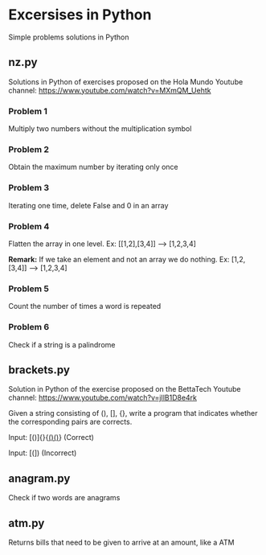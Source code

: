 # Excersises in Python
Simple problems solutions in Python

## nz.py
Solutions in Python of exercises proposed on the Hola Mundo Youtube channel: https://www.youtube.com/watch?v=MXmQM_Uehtk

### Problem 1
Multiply two numbers without the multiplication symbol

### Problem 2
Obtain the maximum number by iterating only once

### Problem 3
Iterating one time, delete False and 0 in an array

### Problem 4
Flatten the array in one level. Ex: [[1,2],[3,4]] --> [1,2,3,4]

**Remark:** If we take an element and not an array we do nothing. Ex: [1,2,[3,4]] --> [1,2,3,4]

### Problem 5
Count the number of times a word is repeated

### Problem 6
Check if a string is a palindrome


## brackets.py
Solution in Python of the exercise proposed on the BettaTech Youtube channel: https://www.youtube.com/watch?v=jIlB1D8e4rk

Given a string consisting of (), [], {}, write a program that indicates whether the corresponding pairs are corrects.

Input: [()]{}{[()()]()} (Correct)

Input: [(]) (Incorrect)


## anagram.py
Check if two words are anagrams


## atm.py
Returns bills that need to be given to arrive at an amount, like a ATM
